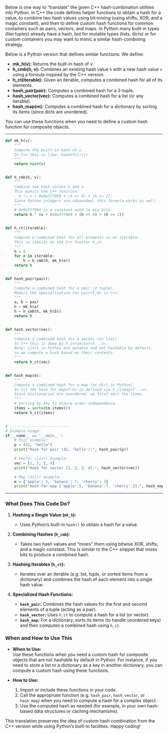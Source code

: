 Below is one way to “translate” the given C++ hash-combination utilities into Python. In C++ the code defines helper functions to obtain a hash for a value, to combine two hash values using bit‐mixing (using shifts, XOR, and a magic constant), and then to define custom hash functions for common containers such as pairs, vectors, and maps. In Python many built-in types (like tuples) already have a hash, but for mutable types (lists, dicts) or for custom containers you may want to mimic a similar hash-combining strategy.

Below is a Python version that defines similar functions. We define:
 
- **mk_h(v):** Returns the built-in hash of *v*.
- **h_cmb(h, v):** Combines an existing hash value `h` with a new hash value `v` using a formula inspired by the C++ version.
- **h_ct(iterable):** Given an iterable, computes a combined hash for all of its elements.
- **hash_pair(pair):** Computes a combined hash for a 2-tuple.
- **hash_vector(vec):** Computes a combined hash for a list (or any iterable).
- **hash_map(m):** Computes a combined hash for a dictionary by sorting its items (since dicts are unordered).

You can use these functions when you need to define a custom hash function for composite objects.

---

```python
def mk_h(v):
    """
    Compute the built-in hash of v.
    In C++ this is like: hash<T>()(v)
    """
    return hash(v)


def h_cmb(h, v):
    """
    Combine two hash values h and v.
    This mimics the C++ function:
      h ^= v + 0x9e3779b9 + (h << 6) + (h >> 2);
    Since Python integers are unbounded, this formula works as well.
    """
    # 0x9e3779b9 is a constant used to mix bits.
    return h ^ (v + 0x9e3779b9 + (h << 6) + (h >> 2))


def h_ct(iterable):
    """
    Compute a combined hash for all elements in an iterable.
    This is similar to the C++ functor h_ct.
    """
    h = 0
    for e in iterable:
        h = h_cmb(h, mk_h(e))
    return h


def hash_pair(pair):
    """
    Compute a combined hash for a pair (2-tuple).
    Mimics the specialization for pair<T,U> in C++.
    """
    a, b = pair
    h = mk_h(a)
    h = h_cmb(h, mk_h(b))
    return h


def hash_vector(vec):
    """
    Compute a combined hash for a vector (or list).
    In C++ this is done by h_ct<vector<T...>>.
    Note: Lists in Python are mutable and not hashable by default,
    so we compute a hash based on their contents.
    """
    return h_ct(vec)


def hash_map(m):
    """
    Compute a combined hash for a map (or dict in Python).
    In C++ the hash for map<T,U> is defined via h_ct<map<T...>>.
    Since dictionaries are unordered, we first sort the items.
    """
    # Sorting by key to ensure order-independence.
    items = sorted(m.items())
    return h_ct(items)


# ---------------------------
# Example usage:
if __name__ == '__main__':
    # Pair example:
    p = (42, "hello")
    print("Hash for pair (42, 'hello'):", hash_pair(p))

    # Vector (list) example:
    vec = [1, 2, 3, 4]
    print("Hash for vector [1, 2, 3, 4]:", hash_vector(vec))

    # Map (dict) example:
    m = {'apple': 5, 'banana': 7, 'cherry': 3}
    print("Hash for map {'apple':5, 'banana':7, 'cherry':3}:", hash_map(m))
```

---

### What Does This Code Do?

1. **Hashing a Single Value (`mk_h`):**  
   - Uses Python’s built-in `hash()` to obtain a hash for a value.
   
2. **Combining Hashes (`h_cmb`):**  
   - Takes two hash values and “mixes” them using bitwise XOR, shifts, and a magic constant. This is similar to the C++ snippet that mixes bits to produce a combined hash.
   
3. **Hashing Iterables (`h_ct`):**  
   - Iterates over an iterable (e.g. list, tuple, or sorted items from a dictionary) and combines the hash of each element into a single hash value.
   
4. **Specialized Hash Functions:**  
   - **`hash_pair`:** Combines the hash values for the first and second elements of a tuple (acting as a pair).
   - **`hash_vector`:** Uses `h_ct` to compute a hash for a list (or vector).  
   - **`hash_map`:** For a dictionary, sorts its items (to handle unordered keys) and then computes a combined hash using `h_ct`.

### When and How to Use This

- **When to Use:**  
  Use these functions when you need a custom hash for composite objects that are not hashable by default in Python. For instance, if you need to store a list or a dictionary as a key in another dictionary, you can compute a custom hash using these functions.

- **How to Use:**  
  1. Import or include these functions in your code.
  2. Call the appropriate function (e.g. `hash_pair`, `hash_vector`, or `hash_map`) when you need to compute a hash for a complex object.
  3. Use the computed hash as needed (for example, in your own hash-based data structures or caching mechanisms).

This translation preserves the idea of custom hash combination from the C++ version while using Python’s built-in facilities. Happy coding!